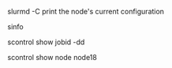 slurmd -C print the node's current configuration

sinfo

scontrol show jobid -dd <jobid>
  
scontrol show node node18
